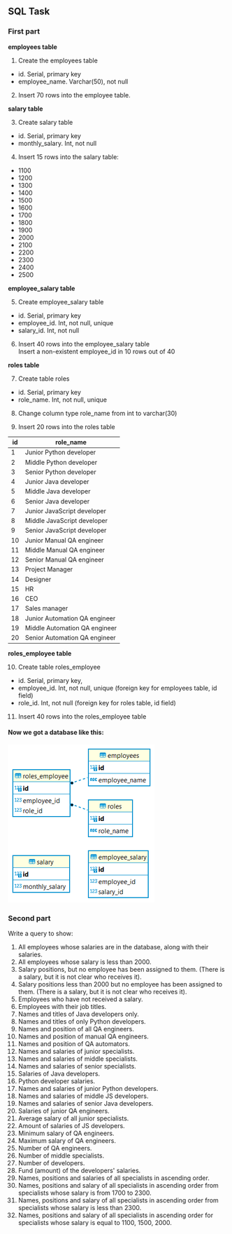 ## SQL Task

### First part

**employees table**  

1. Create the employees table  
- id. Serial, primary key  
- employee_name. Varchar(50), not null  

2. Insert 70 rows into the employee table.  

**salary table**  

3. Create salary table  
- id. Serial, primary key  
- monthly_salary. Int, not null  

4. Insert 15 rows into the salary table:  
- 1100
- 1200
- 1300
- 1400
- 1500
- 1600
- 1700
- 1800
- 1900
- 2000
- 2100
- 2200
- 2300
- 2400
- 2500

**employee_salary table**  

5. Create employee_salary table  
- id. Serial, primary key  
- employee_id. Int, not null, unique  
- salary_id. Int, not null  

6. Insert 40 rows into the employee_salary table  
Insert a non-existent employee_id in 10 rows out of 40  

**roles table**  

7. Create table roles
- id. Serial, primary key
- role_name. Int, not null, unique  

8. Change column type role_name from int to varchar(30)  

9. Insert 20 rows into the roles table  

|id	|role_name                     |
|---|------------------------------|
|1	|Junior Python developer       |
|2	|Middle Python developer       |
|3	|Senior Python developer       |
|4	|Junior Java developer         |
|5	|Middle Java developer         |
|6	|Senior Java developer         |
|7	|Junior JavaScript developer   |
|8	|Middle JavaScript developer   |
|9	|Senior JavaScript developer   | 
|10	|Junior Manual QA engineer     |
|11	|Middle Manual QA engineer     |
|12	|Senior Manual QA engineer     |
|13	|Project Manager               |
|14	|Designer                      |
|15	|HR                            |
|16	|CEO                           |
|17	|Sales manager                 |
|18	|Junior Automation QA engineer |
|19	|Middle Automation QA engineer |
|20	|Senior Automation QA engineer |

**roles_employee table**

10. Create table roles_employee  
- id. Serial, primary key,  
- employee_id. Int, not null, unique (foreign key for employees table, id field)  
- role_id. Int, not null (foreign key for roles table, id field)  

11. Insert 40 rows into the roles_employee table  

#### Now we got a database like this:
  
![schema](/Task_homework/company_db.png "IT company")

### Second part

Write a query to show:  
1. All employees whose salaries are in the database, along with their salaries.  
2. All employees whose salary is less than 2000.  
3. Salary positions, but no employee has been assigned to them. (There is a salary, but it is not clear who receives it).  
4. Salary positions less than 2000 but no employee has been assigned to them. (There is a salary, but it is not clear who receives it).  
5. Employees who have not received a salary.  
6. Employees with their job titles.  
7. Names and titles of Java developers only.  
8. Names and titles of only Python developers.  
9. Names and position of all QA engineers.  
10. Names and position of manual QA engineers.  
11. Names and position of QA automators.  
12. Names and salaries of junior specialists.  
13. Names and salaries of middle specialists.  
14. Names and salaries of senior specialists.  
15. Salaries of Java developers.   
16. Python developer salaries.  
17. Names and salaries of junior Python developers.  
18. Names and salaries of middle JS developers.  
19. Names and salaries of senior Java developers.  
20. Salaries of junior QA engineers.  
21. Average salary of all junior specialists.  
22. Amount of salaries of JS developers.  
23. Minimum salary of QA engineers.  
24. Maximum salary of QA engineers.  
25. Number of QA engineers.  
26. Number of middle specialists.  
27. Number of developers.  
28. Fund (amount) of the developers' salaries.  
29. Names, positions and salaries of all specialists in ascending order.  
30. Names, positions and salary of all specialists in ascending order from specialists whose salary is from 1700 to 2300.    
31. Names, positions and salary of all specialists in ascending order from specialists whose salary is less than 2300.  
32. Names, positions and salary of all specialists in ascending order for specialists whose salary is equal to 1100, 1500, 2000.  
